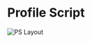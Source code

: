 # Profile Script
![PS Layout](https://github.com/user-attachments/assets/fb63fa0f-5417-42f8-9804-d90512ded11e)
